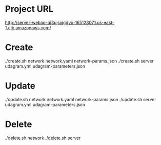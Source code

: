 # Project URL
http://server-webap-qj3ujsoigdyx-165128071.us-east-1.elb.amazonaws.com/
# Create
./create.sh network network.yaml network-params.json
./create.sh server udagram.yml udagram-parameters.json
# Update
./update.sh network network.yaml network-params.json
./update.sh server udagram.yml udagram-parameters.json
# Delete
./delete.sh network
./delete.sh server
